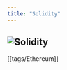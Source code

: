 ```yaml
---
title: "Solidity"
---
```

![Solidity](https://blockgeeks.com/wp-content/uploads/2017/05/LC9mt.png)
---
[[tags/Ethereum]]

